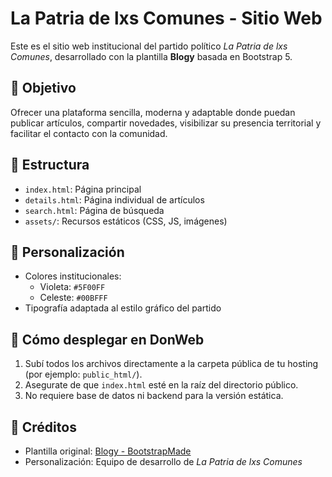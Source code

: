 # La Patria de lxs Comunes - Sitio Web

Este es el sitio web institucional del partido político *La Patria de lxs Comunes*, desarrollado con la plantilla **Blogy** basada en Bootstrap 5.

## 🎯 Objetivo

Ofrecer una plataforma sencilla, moderna y adaptable donde puedan publicar artículos, compartir novedades, visibilizar su presencia territorial y facilitar el contacto con la comunidad.

## 🧱 Estructura

- `index.html`: Página principal
- `details.html`: Página individual de artículos
- `search.html`: Página de búsqueda
- `assets/`: Recursos estáticos (CSS, JS, imágenes)

## 🎨 Personalización

- Colores institucionales:
  - Violeta: `#5F00FF`
  - Celeste: `#00BFFF`
- Tipografía adaptada al estilo gráfico del partido

## 🚀 Cómo desplegar en DonWeb

1. Subí todos los archivos directamente a la carpeta pública de tu hosting (por ejemplo: `public_html/`).
2. Asegurate de que `index.html` esté en la raíz del directorio público.
3. No requiere base de datos ni backend para la versión estática.

## 🤝 Créditos

- Plantilla original: [Blogy - BootstrapMade](https://bootstrapmade.com/blogy-bootstrap-blog-template/)
- Personalización: Equipo de desarrollo de *La Patria de lxs Comunes*

